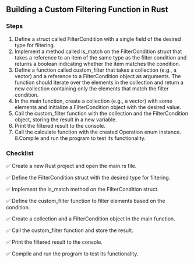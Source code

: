 ## Building a Custom Filtering Function in Rust

### Steps
1. Define a struct called FilterCondition with a single field of the desired type for filtering.
2. Implement a method called is_match on the FilterCondition struct that takes a reference to an item of the same type as the filter condition and returns a boolean indicating whether the item matches the condition.
3. Define a function called custom_filter that takes a collection (e.g., a vector) and a reference to a FilterCondition object as arguments. The function should iterate over the elements in the collection and return a new collection containing only the elements that match the filter condition.
4. In the main function, create a collection (e.g., a vector) with some elements and initialize a FilterCondition object with the desired value.
5. Call the custom_filter function with the collection and the FilterCondition object, storing the result in a new variable.
6. Print the filtered result to the console.
7. Call the calculate function with the created Operation enum instance.
8.Compile and run the program to test its functionality.

### Checklist
✅ Create a new Rust project and open the main.rs file.

✅ Define the FilterCondition struct with the desired type for filtering.

✅ Implement the is_match method on the FilterCondition struct.

✅ Define the custom_filter function to filter elements based on the condition.

✅ Create a collection and a FilterCondition object in the main function.

✅ Call the custom_filter function and store the result.

✅ Print the filtered result to the console.

✅ Compile and run the program to test its functionality.